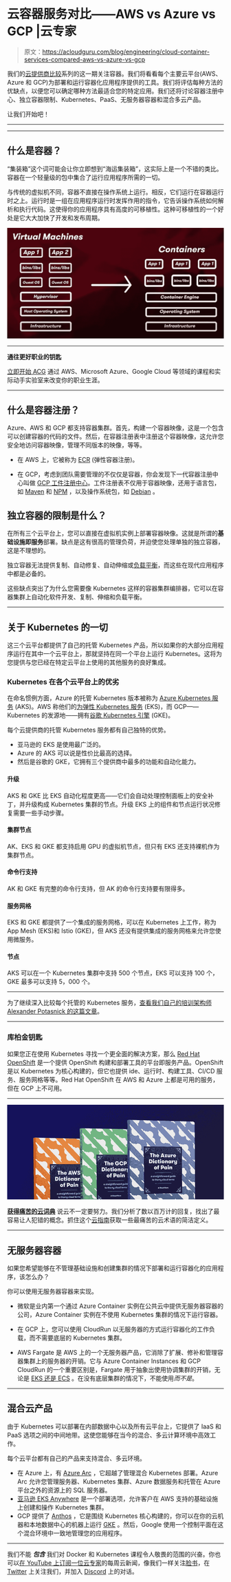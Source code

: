 # 云容器服务对比——AWS vs Azure vs GCP |云专家

> 原文：<https://acloudguru.com/blog/engineering/cloud-container-services-compared-aws-vs-azure-vs-gcp>

我们的[云提供商比较](https://acloudguru.com/videos/cloud-provider-comparisons)系列的这一期关注容器。我们将看看每个主要云平台(AWS、Azure 和 GCP)为部署和运行容器化应用程序提供的工具。我们将评估每种方法的优缺点，以便您可以确定哪种方法最适合您的特定应用。我们还将讨论容器注册中心、独立容器限制、Kubernetes、PaaS、无服务器容器和混合多云产品。

让我们开始吧！

* * *

* * *

## **什么是容器？**

“集装箱”这个词可能会让你立即想到“海运集装箱”，这实际上是一个不错的类比。容器在一个轻量级的包中集合了运行应用程序所需的一切。

与传统的虚拟机不同，容器不直接在操作系统上运行。相反，它们运行在容器运行时之上。运行时是一组在应用程序运行时发挥作用的指令，它告诉操作系统如何解析和执行代码。这使得你的应用程序具有高度的可移植性。这种可移植性的一个好处是它大大加快了开发和发布周期。

![](img/eb980d7dc5c733c697e1d1084e2a4b44.png)

* * *

**通往更好职业的钥匙**

[立即开始 ACG](https://acloudguru.com/pricing) 通过 AWS、Microsoft Azure、Google Cloud 等领域的课程和实际动手实验室来改变你的职业生涯。

* * *

## 什么是容器注册？

Azure、AWS 和 GCP 都支持容器集群。首先，构建一个容器映像，这是一个包含可以创建容器的代码的文件。然后，在容器注册表中注册这个容器映像，这允许您安全地访问容器映像，管理不同版本的映像，等等。

*   在 AWS 上，它被称为 [ECR](https://aws.amazon.com/ecr/) (弹性容器注册)。

*   在 GCP，考虑到团队需要管理的不仅仅是容器，你会发现下一代容器注册中心叫做 [GCP 工件注册中心](https://cloud.google.com/artifact-registry)。工件注册表不仅用于容器映像，还用于语言包，如 [Maven](https://maven.apache.org/) 和 [NPM](https://www.npmjs.com/package/languages) ，以及操作系统包，如 [Debian](https://www.debian.org/distrib/packages) 。

## 独立容器的**限制是什么？**

在所有三个云平台上，您可以直接在虚拟机实例上部署容器映像。这就是所谓的**基础设施即服务**部署。缺点是这有很高的管理负荷，并迫使您处理单独的独立容器，这是不理想的。

独立容器无法提供复制、自动修复、自动伸缩或[负载平衡](https://acloudguru.com/hands-on-labs/load-balancing-containers?utm_campaign=11244863417&utm_source=google&utm_medium=cpc&utm_content=469352928666&utm_term=_&adgroupid=115625160932&gclid=Cj0KCQjwmPSSBhCNARIsAH3cYgYCtT3__H2xF5TK9A8M_tU_9kHaRn7n6qYTKlRBWGfxPsRTqlAbASoaAusREALw_wcB)，而这些在现代应用程序中都是必备的。

这些缺点突出了为什么您需要像 Kubernetes 这样的容器集群编排器，它可以在容器集群上自动化软件开发、复制、伸缩和负载平衡。

* * *

## **关于 Kubernetes 的一切**

这三个云平台都提供了自己的托管 Kubernetes 产品，所以如果你的大部分应用程序运行在其中一个云平台上，那就坚持在同一个平台上运行 Kubernetes。这将为您提供与您已经在特定云平台上使用的其他服务的良好集成。

### **Kubernetes 在各个云平台上的优劣**

在命名惯例方面，Azure 的托管 Kubernetes 版本被称为 [Azure Kubernetes 服务](https://azure.microsoft.com/en-us/services/kubernetes-service/) (AKS)。AWS 称他们的[为弹性 Kubernetes 服务](https://aws.amazon.com/eks/) (EKS)，而 GCP——Kubernetes 的发源地——拥有[谷歌 Kubernetes 引擎](https://cloud.google.com/kubernetes-engine) (GKE)。

每个云提供商的托管 Kubernetes 服务都有自己独特的优势。

*   亚马逊的 EKS 是使用最广泛的。
*   Azure 的 AKS 可以说是性价比最高的选择。
*   然后是谷歌的 GKE，它拥有三个提供商中最多的功能和自动化能力。

#### 升级

AKS 和 GKE 比 EKS 自动化程度更高——它们会自动处理控制面板上的安全补丁，并升级构成 Kubernetes 集群的节点。升级 EKS 上的组件和节点运行状况修复需要一些手动步骤。

#### 集群节点

AK、EKS 和 GKE 都支持启用 GPU 的虚拟机节点，但只有 EKS 还支持裸机作为集群节点。

#### 命令行支持

AK 和 GKE 有完整的命令行支持，但 AK 的命令行支持要有限得多。

#### 服务网格

EKS 和 GKE 都提供了一个集成的服务网格，可以在 Kubernetes 上工作，称为 App Mesh (EKS)和 Istio (GKE)，但 AKS 还没有提供集成的服务网格来允许您使用微服务。

#### 节点

AKS 可以在一个 Kubernetes 集群中支持 500 个节点，EKS 可以支持 100 个，GKE 最多可以支持 5，000 个。

* * *

为了继续深入比较每个托管的 Kubernetes 服务，[查看我们自己的培训架构师 Alexander Potasnick 的这篇文章](https://acloudguru.com/blog/engineering/aks-vs-eks-vs-gke-managed-kubernetes-services-compared)。

* * *

### **库柏金钥匙**

如果您正在使用 Kubernetes 寻找一个更全面的解决方案，那么 [Red Hat OpenShift](https://www.redhat.com/en/technologies/cloud-computing/openshift) 是一个提供 OpenShift 构建和部署工具的平台即服务产品。OpenShift 是以 Kubernetes 为核心构建的，但它也提供 ide、运行时、构建工具、CI/CD 服务、服务网格等等。Red Hat OpenShift 在 AWS 和 Azure 上都是可用的服务，但在 GCP 上不可用。

* * *

[![Complete guide to the Cloud and Dictionary ](img/93ebf63b88ab7fbd48705a01952ba688.png)](https://get.acloudguru.com/cloud-dictionary-of-pain)

[**获得痛苦的云词典**](https://get.acloudguru.com/cloud-dictionary-of-pain)
说云不一定要努力。我们分析了数以百万计的回复，找出了最容易让人犯错的概念。抓住这个[云指南](https://get.acloudguru.com/cloud-dictionary-of-pain)获取一些最痛苦的云术语的简洁定义。

* * *

## **无服务器容器**

如果您希望能够在不管理基础设施和创建集群的情况下部署和运行容器化的应用程序，该怎么办？

你可以使用无服务器容器来实现。

*   微软是业内第一个通过 Azure Container 实例在公共云中提供无服务器容器的公司，Azure Container 实例在不使用 Kubernetes 集群的情况下运行容器。

*   在 GCP 上，您可以使用 CloudRun 以无服务器的方式运行容器化的工作负载，而不需要底层的 Kubernetes 集群。

*   AWS Fargate 是 AWS 上的一个无服务器产品，它消除了扩展、修补和管理容器集群上的服务器的开销。它与 Azure Container Instances 和 GCP CloudRun 的一个重要区别是，Fargate 用于抽象出使用协调集群的开销，无论是 [EKS 还是 ECS](https://cast.ai/blog/aws-eks-vs-ecs-vs-fargate-where-to-manage-your-kubernetes/) 。在没有底层集群的情况下，不能使用*而不是*。

* * *

## **混合云产品**

由于 Kubernetes 可以部署在内部数据中心以及所有云平台上，它提供了 IaaS 和 PaaS 选项之间的中间地带。这使您能够在当今的混合、多云计算环境中高效工作。

每个云平台都有自己的产品来支持混合、多云环境。

*   在 Azure 上，有 [Azure Arc](https://azure.microsoft.com/en-us/services/azure-arc/) ，它超越了管理混合 Kubernetes 部署。Azure Arc 允许您管理服务器、Kubernetes 集群、Azure 数据服务和托管在 Azure 平台之外的资源上的 SQL 服务器。
*   [亚马逊 EKS Anywhere](https://aws.amazon.com/eks/eks-anywhere/) 是一个部署选项，允许客户在 AWS 支持的基础设施上创建和操作 Kubernetes 集群。
*   GCP 提供了 [Anthos](https://cloud.google.com/anthos) ，它是围绕 Kubernetes 核心构建的，你可以在你的云机器和本地数据中心的机器上运行 [GKE](https://cloud.google.com/kubernetes-engine/docs/concepts/kubernetes-engine-overview#:~:text=Google%20Kubernetes%20Engine%20(GKE)%20provides,together%20to%20form%20a%20cluster.) 。然后，Google 使用一个控制平面在这个混合环境中一致地管理您的应用程序。

* * *

我们不能 ***包含*** 我们对 Docker 和 Kubernetes 课程令人敬畏的范围的兴奋。你也可以[在 YouTube 上订阅一位云专家](https://www.youtube.com/c/AcloudGuru/?sub_confirmation=1)的每周云新闻，像我们一样关注[脸书](https://www.facebook.com/acloudguru)，在 [Twitter](https://twitter.com/acloudguru) 上关注我们，并加入 [Discord](http://discord.gg/acloudguru) 上的对话。